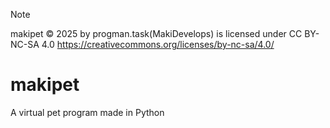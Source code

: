 >[!NOTE]
>makipet © 2025 by progman.task(MakiDevelops) is licensed under CC BY-NC-SA 4.0
>https://creativecommons.org/licenses/by-nc-sa/4.0/

# makipet
A virtual pet program made in Python
